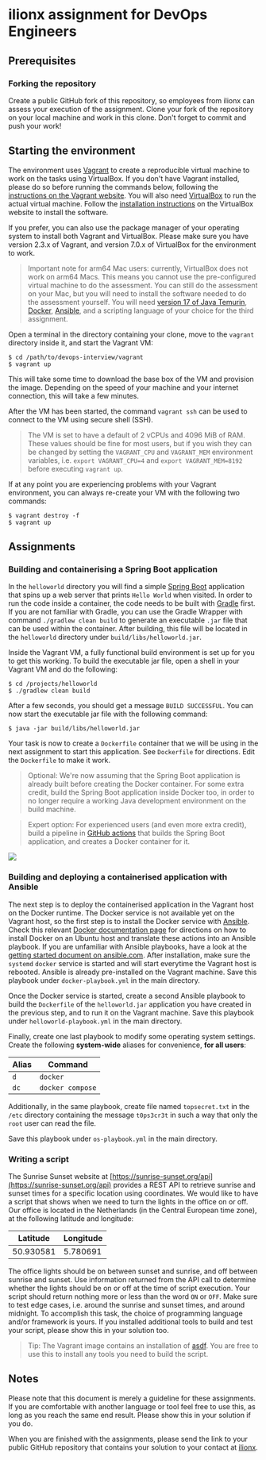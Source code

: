 # ilionx assignment for DevOps Engineers

## Prerequisites

### Forking the repository

Create a public GitHub fork of this repository, so employees from ilionx can assess your execution of the assignment. Clone your fork of the repository on your local machine and work in this clone. Don't forget to commit and push your work!

## Starting the environment

The environment uses [Vagrant](https://www.vagrantup.com/) to create a reproducible virtual machine to work on the tasks using VirtualBox. If you don't have Vagrant installed, please do so before running the commands below, following the [instructions on the Vagrant website](https://developer.hashicorp.com/vagrant/downloads?product_intent=vagrant). You will also need [VirtualBox](https://www.virtualbox.org/) to run the actual virtual machine. Follow the [installation instructions](https://www.virtualbox.org/wiki/Downloads) on the VirtualBox website to install the software.

If you prefer, you can also use the package manager of your operating system to install both Vagrant and VirtualBox. Please make sure you have version 2.3.x of Vagrant, and version 7.0.x of VirtualBox for the environment to work.

> Important note for arm64 Mac users: currently, VirtualBox does not work on arm64 Macs. This means you cannot use the pre-configured virtual machine to do the assessment. You can still do the assessment on your Mac, but you will need to install the software needed to do the assessment yourself. You will need [version 17 of Java Temurin](https://adoptium.net/installation/), [Docker](https://docs.docker.com/engine/install/), [Ansible](https://docs.ansible.com/ansible/latest/installation_guide/intro_installation.html), and a scripting language of your choice for the third assignment.

Open a terminal in the directory containing your clone, move to the `vagrant` directory inside it, and start the Vagrant VM:

```shell
$ cd /path/to/devops-interview/vagrant
$ vagrant up
```

This will take some time to download the base box of the VM and provision the image. Depending on the speed of your machine and your internet connection, this will take a few minutes.

After the VM has been started, the command `vagrant ssh` can be used to connect to the VM using secure shell (SSH).

> The VM is set to have a default of 2 vCPUs and 4096 MiB of RAM. These values should be fine for most users, but if you wish they can be changed by setting the `VAGRANT_CPU` and `VAGRANT_MEM` environment variables, i.e. `export VAGRANT_CPU=4` and `export VAGRANT_MEM=8192` before executing `vagrant up`.

If at any point you are experiencing problems with your Vagrant environment, you can always re-create your VM with the following two commands:

```shell
$ vagrant destroy -f
$ vagrant up
```

## Assignments

### Building and containerising a Spring Boot application

In the `helloworld` directory you will find a simple [Spring Boot](https://spring.io/projects/spring-boot) application that spins up a web server that prints `Hello World` when visited. In order to run the code inside a container, the code needs to be built with [Gradle](https://gradle.org/) first. If you are not familiar with Gradle, you can use the Gradle Wrapper with command `./gradlew clean build` to generate an executable `.jar` file that can be used within the container. After building, this file will be located in the `helloworld` directory under `build/libs/helloworld.jar`.

Inside the Vagrant VM, a fully functional build environment is set up for you to get this working. To build the executable jar file, open a shell in your Vagrant VM and do the following:

```shell
$ cd /projects/helloworld
$ ./gradlew clean build
```

After a few seconds, you should get a message `BUILD SUCCESSFUL`. You can now start the executable jar file with the following command:

```shell
$ java -jar build/libs/helloworld.jar
```

Your task is now to create a `Dockerfile` container that we will be using in the next assignment to start this application. See `Dockerfile` for directions. Edit the `Dockerfile` to make it work.

> Optional: We're now assuming that the Spring Boot application is already built before creating the Docker container. For some extra credit, build the Spring Boot application inside Docker too, in order to no longer require a working Java development environment on the build machine.

> Expert option: For experienced users (and even more extra credit), build a pipeline in [GitHub actions](https://github.com/features/actions) that builds the Spring Boot application, and creates a Docker container for it.

![](flow.png)

### Building and deploying a containerised application with Ansible

The next step is to deploy the containerised application in the Vagrant host on the Docker runtime. The Docker service is not available yet on the Vagrant host, so the first step is to install the Docker service with [Ansible](https://www.ansible.com/). Check this relevant [Docker documentation page](https://docs.docker.com/engine/install/ubuntu/) for directions on how to install Docker on an Ubuntu host and translate these actions into an Ansible playbook. If you are unfamiliar with Ansible playbooks, have a look at the [getting started document on ansible.com](https://docs.ansible.com/ansible/latest/playbook_guide/playbooks_intro.html). After installation, make sure the `systemd` `docker` service is started and will start everytime the Vagrant host is rebooted. Ansible is already pre-installed on the Vagrant machine. Save this playbook under `docker-playbook.yml` in the main directory.

Once the Docker service is started, create a second Ansible playbook to build the `Dockerfile` of the `helloworld.jar` application you have created in the previous step, and to run it on the Vagrant machine. Save this playbook under `helloworld-playbook.yml` in the main directory.

Finally, create one last playbook to modify some operating system settings. Create the following **system-wide** aliases for convenience, **for all users**:

| Alias | Command          |
|-------|------------------|
| `d`   | `docker`         |
| `dc`  | `docker compose` |

Additionally, in the same playbook, create file named `topsecret.txt` in the `/etc` directory containing the message `t0ps3cr3t` in such a way that only the `root` user can read the file.

Save this playbook under `os-playbook.yml` in the main directory.

### Writing a script

The Sunrise Sunset website at [https://sunrise-sunset.org/api](https://sunrise-sunset.org/api) provides a REST API to retrieve sunrise and sunset times for a specific location using coordinates. We would like to have a script that shows when we need to turn the lights in the office on or off. Our office is located in the Netherlands (in the Central European time zone), at the following latitude and longitude:

| Latitude  | Longitude |
|-----------|-----------|
| 50.930581 | 5.780691  |

The office lights should be on between sunset and sunrise, and off between sunrise and sunset. Use information returned from the API call to determine whether the lights should be on or off at the time of script execution. Your script should return nothing more or less than the word `ON` or `OFF`. Make sure to test edge cases, i.e. around the sunrise and sunset times, and around midnight. To accomplish this task, the choice of programming language and/or framework is yours. If you installed additional tools to build and test your script, please show this in your solution too.

> Tip: The Vagrant image contains an installation of [asdf](https://asdf-vm.com/). You are free to use this to install any tools you need to build the script.

## Notes

Please note that this document is merely a guideline for these assignments. If you are comfortable with another language or tool feel free to use this, as long as you reach the same end result. Please show this in your solution if you do.

When you are finished with the assignments, please send the link to your public GitHub repository that contains your solution to your contact at [ilionx](https://www.ilionx.com/).